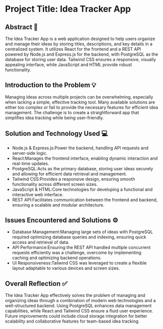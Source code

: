 # Project Title: Idea Tracker App
## Abstract 📝  
The Idea Tracker App is a web application designed to help users organize and manage their ideas by storing titles, descriptions, and key details in a centralized system. It utilizes React for the frontend and a REST API powered by Node.js and Express.js for the backend, with PostgreSQL as the database for storing user data. Tailwind CSS ensures a responsive, visually appealing interface, while JavaScript and HTML provide robust functionality.

## Introduction to the Problem 💡
Managing ideas across multiple projects can be overwhelming, especially when lacking a simple, effective tracking tool. Many available solutions are either too complex or fail to provide the necessary features for efficient idea management. The challenge is to create a straightforward app that simplifies idea tracking while being user-friendly.

## Solution and Technology Used 💻
- Node.js & Express.js:Power the backend, handling API requests and server-side logic.
- React:Manages the frontend interface, enabling dynamic interaction and real-time updates.
- PostgreSQL:Acts as the primary database, storing user ideas securely and allowing for efficient data retrieval and management.
- Tailwind CSS:Provides a responsive design, ensuring smooth functionality across different screen sizes.
- JavaScript & HTML:Core technologies for developing a functional and interactive web interface.
- REST API:Facilitates communication between the frontend and backend, ensuring a scalable and modular architecture.

## Issues Encountered and Solutions ⚙️  
- Database Management:Managing large sets of ideas with PostgreSQL required optimizing database queries and indexing, ensuring quick access and retrieval of data.
- API Performance:Ensuring the REST API handled multiple concurrent requests efficiently was a challenge, overcome by implementing caching and optimizing backend operations.
- UI Responsiveness:Tailwind CSS was leveraged to create a flexible layout adaptable to various devices and screen sizes.

## Overall Reflection ✅
The Idea Tracker App effectively solves the problem of managing and organizing ideas through a combination of modern web technologies and a well-structured backend. Using PostgreSQL enhances data management capabilities, while React and Tailwind CSS ensure a fluid user experience. Future improvements could include cloud storage integration for better scalability and collaborative features for team-based idea tracking.
